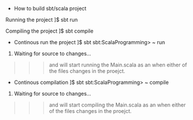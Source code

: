 

- How to build sbt/scala project

Running the project
]$ sbt run

Compiling the project
]$ sbt compile


- Continous run the project
]$ sbt
sbt:ScalaProgramming> ~ run
1. Waiting for source to changes...

>>> and will start running the Main.scala as an when either of the files changes in the proejct.

- Continous compilation
]$ sbt
sbt:ScalaProgramming> ~ compile
1. Waiting for source to changes...

>>> and will start compiling the Main.scala as an when either of the files changes in the proejct.


